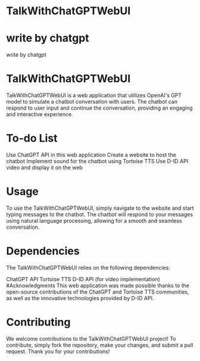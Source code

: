 # TalkWithChatGPTWebUI
# write by chatgpt
write by chatgpt
# TalkWithChatGPTWebUI
TalkWithChatGPTWebUI is a web application that utilizes OpenAI's GPT model to simulate a chatbot conversation with users. The chatbot can respond to user input and continue the conversation, providing an engaging and interactive experience.

# To-do List
 Use ChatGPT API in this web application
 Create a website to host the chatbot
 Implement sound for the chatbot using Tortoise TTS
 Use D-ID API video and display it on the web
# Usage
To use the TalkWithChatGPTWebUI, simply navigate to the website and start typing messages to the chatbot. The chatbot will respond to your messages using natural language processing, allowing for a smooth and seamless conversation.

# Dependencies
The TalkWithChatGPTWebUI relies on the following dependencies:

ChatGPT API
Tortoise TTS
D-ID API (for video implementation)
#Acknowledgments
This web application was made possible thanks to the open-source contributions of the ChatGPT and Tortoise TTS communities, as well as the innovative technologies provided by D-ID API.

# Contributing
We welcome contributions to the TalkWithChatGPTWebUI project! To contribute, simply fork the repository, make your changes, and submit a pull request. Thank you for your contributions!